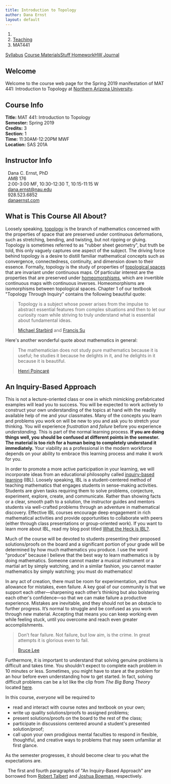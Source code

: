 ```yaml
---
title: Introduction to Topology
author: Dana Ernst
layout: default
---
```


<ol class="breadcrumb">
  <li><a href="/"><i class="fa fa-home"></i></a></li>
  <li><a href="/teaching/">Teaching</a></li>
  <li class="active">MAT441</li>
</ol>

<div class="row">
<div class="col-xs-12">
<div class="btn-group btn-group-justified">
<a class="btn btn-default btn-success" href="{{site.baseurl}}/teaching/mat441s19/syllabus/">Syllabus</a>
<a class="btn btn-default btn-primary" href="{{site.baseurl}}/teaching/mat441s19/materials/">
<span class="hidden-xs">Course Materials</span><span class="visible-xs">Stuff</span>
</a>
<a class="btn btn-default btn-warning" href="{{site.baseurl}}/teaching/mat441s19/homework/">
<span class="hidden-xs">Homework</span><span class="visible-xs">HW</span>
</a>
<a class="btn btn-default btn-info" href="{{site.baseurl}}/teaching/mat441s19/journal/">Journal</a>
</div>
</div>
</div>

## Welcome ##
Welcome to the course web page for the Spring 2019 manifestation of MAT 441: Introduction to Topology at [Northern Arizona University](http://nau.edu).

<div class="row">
  <div class="col-xs-12 col-sm-6">
    <div>
    <h2>Course Info</h2>
    <strong>Title:</strong> MAT 441: Introduction to Topology<br />
    <strong>Semester:</strong> Spring 2019<br />
    <strong>Credits:</strong> 3<br />
    <strong>Section:</strong> 1<br />
    <strong>Time:</strong> 11:30AM-12:20PM MWF<br />
    <strong>Location:</strong> SAS 201A
    </div>
  </div>

  <div class="col-xs-12 col-sm-6">
    <div>
      <h2>Instructor Info</h2>
      <i class="fa fa-user fa-fw"></i>&nbsp; Dana C. Ernst, PhD<br />
      <i class="fa fa-university fa-fw"></i>&nbsp; AMB 176<br />
      <i class="fa fa-users fa-fw"></i>&nbsp; 2:00-3:00 MF, 10:30-12:30 T, 10:15-11:15 W<br />
      <i class="far fa-envelope fa-fw"></i>&nbsp; <a href="mailto:dana.ernst@nau.edu">dana.ernst@nau.edu</a><br />
      <i class="fa fa-phone fa-fw"></i>&nbsp; 928.523.6852<br />
      <i class="fa fa-link fa-fw"></i>&nbsp; <a href="{{site.baseurl}}">danaernst.com</a>
    </div>
  </div>
</div>

## What is This Course All About? ##
Loosely speaking, [topology](https://en.wikipedia.org/wiki/Topology) is the branch of mathematics concerned with the properties of space that are preserved under continuous deformations, such as stretching, bending, and twisting, but not ripping or gluing. Topology is sometimes referred to as "rubber sheet geometry", but truth be told, this only vaguely captures one aspect of the subject. The driving force behind topology is a desire to distill familiar mathematical concepts such as convergence, connectedness, continuity, and dimension down to their essence. Formally, topology is the study of properties of [topological spaces](https://en.wikipedia.org/wiki/Topological_space) that are invariant under continuous maps. Of particular interest are the properties that are preserved under [homeomorphisms](https://en.wikipedia.org/wiki/Homeomorphism), which are invertible continuous maps with continuous inverses. Homeomorphisms are isomorphisms between topological spaces. Chapter 1 of our textbook "Topology Through Inquiry" contains the following beautiful quote:

<blockquote>
<p>Topology is a subject whose power arises from the impulse to abstract essential features from complex situations and then to let our curiosity roam while striving to truly understand what is essential about fundamental ideas.</p>
<footer><a href="https://web.ma.utexas.edu/users/starbird/" target="_blank">Michael Starbird</a> and <a href="https://www.math.hmc.edu/~su/" target="_blank">Francis Su</a></footer>
</blockquote>

Here's another wonderful quote about mathematics in general:

<blockquote>
<p>The mathematician does not study pure mathematics because it is useful; he studies it because he delights in it, and he delights in it because it is beautiful.</p>
<footer><a href="https://en.wikipedia.org/wiki/Henri_Poincaré">Henri Poincaré</a></footer>
</blockquote>

## An Inquiry-Based Approach ##
This is not a lecture-oriented class or one in which mimicking prefabricated examples will lead you to success. You will be expected to work actively to construct your own understanding of the topics at hand with the readily available help of me and your classmates. Many of the concepts you learn and problems you work on will be new to you and ask you to stretch your thinking. You will experience *frustration* and *failure* before you experience *understanding*. This is part of the normal learning process. **If you are doing things well, you should be confused at different points in the semester. The material is too rich for a human being to completely understand it immediately.** Your viability as a professional in the modern workforce depends on your ability to embrace this learning process and make it work for you.

In order to promote a more active participation in your learning, we will incorporate ideas from an educational philosophy called [inquiry-based learning](http://maamathedmatters.blogspot.com/2013/05/what-heck-is-ibl.html) (IBL).  Loosely speaking, IBL is a student-centered method of teaching mathematics that engages students in sense-making activities.  Students are given tasks requiring them to solve problems, conjecture, experiment, explore, create, and communicate.  Rather than showing facts or a clear, smooth path to a solution, the instructor guides and mentors students via well-crafted problems through an adventure in mathematical discovery.  Effective IBL courses encourage deep engagement in rich mathematical activities and provide opportunities to collaborate with peers (either through class presentations or group-oriented work). If you want to learn more about IBL, read my blog post titled [What the Heck is IBL?](http://maamathedmatters.blogspot.com/2013/05/what-heck-is-ibl.html).

Much of the course will be devoted to students presenting their proposed solutions/proofs on the board and a significant portion of your grade will be determined by how much mathematics you produce.  I use the word "produce" because I believe that the best way to learn mathematics is by doing mathematics.  Someone cannot master a musical instrument or a martial art by simply watching, and in a similar fashion, you cannot master mathematics by simply watching; you must do mathematics!

In any act of creation, there must be room for experimentation, and thus allowance for mistakes, even failure. A key goal of our community is that we support each other&mdash;sharpening each other’s thinking but also bolstering each other's confidence&mdash;so that we can make failure a productive experience. Mistakes are inevitable, and they should not be an obstacle to further progress. It’s normal to struggle and be confused as you work through new material. Accepting that means you can keep working even while feeling stuck, until you overcome and reach even greater accomplishments.

<blockquote>
<p>Don’t fear failure.  Not failure, but low aim, is the crime. In great attempts it is glorious even to fail.</p>
<footer><a href="https://en.wikipedia.org/wiki/Bruce_Lee">Bruce Lee</a></footer>
</blockquote>

Furthermore, it is important to understand that solving genuine problems is difficult and takes time.  You shouldn't expect to complete each problem in 10 minutes or less.  Sometimes, you might have to stare at the problem for an hour before even understanding how to get started.  In fact, solving difficult problems can be a lot like the clip from *The Big Bang Theory* located [here](http://www.youtube.com/watch?v=i5oc-70Fby4&feature=related).

In this course, *everyone* will be required to

- read and interact with course notes and textbook on your own;
- write up quality solutions/proofs to assigned problems;
- present solutions/proofs on the board to the rest of the class;
- participate in discussions centered around a student's presented solution/proof;
- call upon your own prodigious mental faculties to respond in flexible, thoughtful, and creative ways to problems that may seem unfamiliar at first glance.

As the semester progresses, it should become clear to you what the expectations are.

<div class="alert alert-info" role="alert">
<i class="far fa-hand-peace"></i>&nbsp; The first and fourth paragraphs of "An Inquiry-Based Approach" are borrowed from <a href="https://gist.github.com/RobertTalbert/7854aadbdfca232dbdda" class="alert-link">Robert Talbert</a> and <a href="https://thalestriangles.blogspot.com/2018/12/an-ibl-preface.html" class="alert-link">Joshua Bowman</a>, respectively.
</div>
